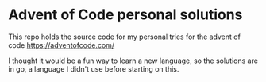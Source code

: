 # Advent of Code personal solutions
This repo holds the source code for my personal tries for the advent of code https://adventofcode.com/

I thought it would be a fun way to learn a new language, so the solutions are in go, a language I didn't use before starting on this.

